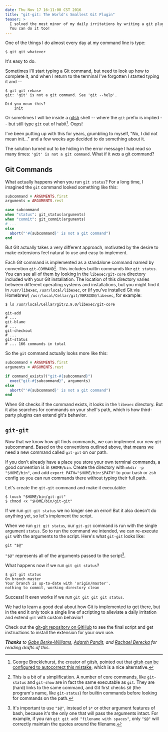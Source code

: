 ```yaml
---
date: Thu Nov 17 16:11:00 CST 2016
title: "git-git: The World's Smallest Git Plugin"
teaser: >
  I solved the most minor of my daily irritations by writing a git plugin.
  You can do it too!
---
```


One of the things I do almost every day at my command line is type:

```
$ git git whatever
```

It's easy to do.

Sometimes I'll start typing a Git command, but need to look up how to complete
it, and when I return to the terminal I've forgotten I started typing it and --

```
$ git git rebase
git: 'git' is not a git command. See 'git --help'.

Did you mean this?
	init
```

Or sometimes I will be inside a [gitsh] shell -- where the `git` prefix is
implied -- but still type `git` out of habit[^1]. Oops!

  [gitsh]: https://github.com/thoughtbot/gitsh

I've been putting up with this for years, grumbling to myself, "No, I did not
mean init..." and a few weeks ago decided to do something about it.

The solution turned out to be hiding in the error message I had read so many
times: `'git' is not a git command`. What if it *was* a git command?

## Git Commands

What actually happens when you run `git status`? For a long time, I imagined
the `git` command looked something like this:

```ruby
subcommand = ARGUMENTS.first
arguments = ARGUMENTS.rest

case subcommand
when "status": git_status(arguments)
when "commit": git_commit(arguments)
# ...
else
  abort("'#{subcommand}' is not a git command")
end
```

But Git actually takes a very different approach, motivated by the desire to
make extensions feel natural to use and easy to implement.

Each Git command is implemented as a standalone command named by convention
`git-COMMAND`[^2]. This includes builtin commands like `git status`. You can
see all of them by looking in the `libexec/git-core` directory included with
your Git installation. The location of this directory varies between different
operating systems and installations, but you might find it in `/usr/libexec`,
`/usr/local/libexec`, or (if you've installed Git via Homebrew)
`/usr/local/Cellar/git/VERSION/libexec`,
for example:

```
$ ls /usr/local/Cellar/git/2.9.0/libexec/git-core

git-add
# ...
git-blame
# ...
git-checkout
# ...
git-status
# ... 166 commands in total
```

So the `git` command actually looks more like this:

```ruby
subcommand = ARGUMENTS.first
arguments = ARGUMENTS.rest

if command_exists?("git-#{subcommand}")
  exec("git-#{subcommand}", arguments)
else
  abort("'#{subcommand}' is not a git command")
end
```

When Git checks if the command exists, it looks in the `libexec` directory. But
it also searches for commands on your shell's path, which is how third-party
plugins can extend git's behavior.

## `git-git`

Now that we know how git finds commands, we can implement our new `git`
subcommand. Based on the conventions outlined above, that means we need a new
command called `git-git` on our path.

If you don't already have a place you store your own terminal commands, a good
convention is in `$HOME/bin`. Create the directory with `mkdir -p "$HOME/bin"`,
and add `export PATH="$HOME/bin:$PATH"` to your bash or zsh config so you can
run commands there without typing their full path.

Let's create the `git-git` command and make it executable:

```
$ touch "$HOME/bin/git-git"
$ chmod +x "$HOME/bin/git-git"
```

If we run `git git status` we no longer see an error! But it also doesn't do
anything yet, so let's implement the script.

When we run `git git status`, our `git-git` command is run with the single
argument `status`. So to run the command we intended, we can re-execute `git`
with the arguments to the script. Here's what `git-git` looks like:

```
git "$@"
```

`"$@"` represents all of the arguments passed to the script[^3].

What happens now if we run `git git status`?

```
$ git git status
On branch master
Your branch is up-to-date with 'origin/master'.
nothing to commit, working directory clean
```

Success! It even works if we run `git git git git status`.

We had to learn a good deal about how Git is implemented to get there, but in
the end it only took a single line of scripting to alleviate a daily irritation
and extend `git` with custom behavior!

Check out the [git-git repository on GitHub][git-git] to see the final script
and get instructions to install the extension for your own use.

  [git-git]: https://github.com/bernerdschaefer/git-git

_**Thanks** to [Gabe Berke-Williams](https://twitter.com/gabebw), [Adarsh
Pandit](https://twitter.com/adarshp), and [Rachael
Berecka](https://twitter.com/das_rachaelchen) for reading drafts of this._

[^1]: George Brocklehurst, the creator of gitsh, pointed out that [gitsh can be configured to autocorrect this mistake][autocorrect], which is a nice alternative.

[autocorrect]: https://github.com/bernerdschaefer/dotfiles/commit/1dd5a1d8d8a10ff294047e0ea5a9e7c240fc1c8c#commitcomment-19176460

[^2]: This is a bit of a simplification. A number of core commands, like `git-status` and `git-show` are in fact the same executable as `git`. They are (hard) links to the same command, and Git first checks `$0` (the program's name, like `git-status`) for builtin commands before looking for commands on the path.

[^3]: It's important to use `"$@"`, instead of `$*` or other argument features of bash, because it's the only one that will pass the arguments intact. For example, if you ran `git git add "filename with spaces"`, only `"$@"` will correctly maintain the quotes around the filename.
